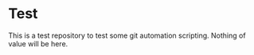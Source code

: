 # Test
This is a test repository to test some git automation scripting. Nothing of value will be here.
